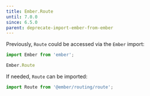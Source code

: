 ```yaml
---
title: Ember.Route
until: 7.0.0
since: 6.5.0
parent: deprecate-import-ember-from-ember
---
```



Previously, `Route` could be accessed via the `Ember` import:
```js
import Ember from 'ember';

Ember.Route
```

If needed, `Route` can be imported:
```js
import Route from '@ember/routing/route';
```
